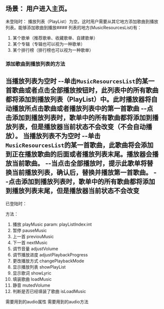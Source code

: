 场景：
用户进入主页。
---
未登陆时：
播放列表（PlayList）为空。这时用户需要从其它地方添加歌曲到播放列表。能够添加歌曲到播放#### 列表的地方(MusicResourcesList)有：
1. 某个歌单（推荐歌单、收藏歌单、自建歌单）
2. 某个专辑（专辑也可以视为一种歌单）
3. 某个排行榜（排行榜也可以视为一种歌单）
### 添加歌曲到播放列表的方法
当播放列表为空时
    --单击`MusicResourcesList`的某一首歌曲或者点击全部播放按钮时，此列表中的所有歌曲都将添加到播放列表（PlayList）中。此时播放器将自动播放所点击歌曲或者播放列表中的第一首歌曲
    --点击添加到播放列表时，歌单中的所有歌曲都将添加到播放列表，但是播放器当前状态不会改变（不会自动播放）。
当播放列表不为空时
    --单击`MusicResourcesList`的某一首歌曲，此歌曲将会添加到正在播放歌曲的后面或者播放列表末尾。播放器会播放当前歌曲。
    --当点击全部播放时，提示此歌单将替换当前播放列表，确认后，替换并播放第一首歌曲。
    --点击添加到播放列表时，歌单中的所有歌曲都将添加到播放列表末尾，但是播放器当前状态不会改变
---
已登陆时：


方法：
1. 播放 playMusic
    param:
        playListIndex:int
2. 暂停 pauseMusic
3. 上一首 previouMusic
4. 下一首 nextMusic
5. 调节音量 adjustVolume
6. 调节播放进度 adjustPlaybackProgress
7. 更改播放方式 changePlaybackMode
8. 显示播放列表 showPlayList
9. 显示歌词 showLyric
10. 填装歌曲 loadMusic
11. 静音 mutedVolume
12. 判断是否已经填装了歌曲 isLoadMusic

需要用到的audio属性
需要用到的audio方法

